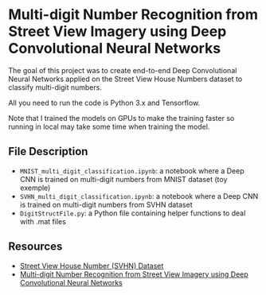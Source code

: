 # Multi-digit Number Recognition from Street View Imagery using Deep Convolutional Neural Networks

The goal of this project was to create end-to-end Deep Convolutional Neural Networks applied on the Street View House Numbers dataset to classify multi-digit numbers.

All you need to run the code is Python 3.x and Tensorflow.

Note that I trained the models on GPUs to make the training faster so running in local may take some time when training the model.

## File Description

* `MNIST_multi_digit_classification.ipynb`: a notebook where a Deep CNN is trained on multi-digit numbers from MNIST dataset (toy exemple)
* `SVHN_multi_digit_classification.ipynb`: a notebook where a Deep CNN is trained on multi-digit numbers from SVHN dataset
* `DigitStructFile.py`: a Python file containing helper functions to deal with .mat files

## Resources

* [Street View House Number (SVHN) Dataset](http://ufldl.stanford.edu/housenumbers/)
* [Multi-digit Number Recognition from Street View Imagery using Deep Convolutional Neural Networks](https://static.googleusercontent.com/media/research.google.com/en//pubs/archive/42241.pdf)

